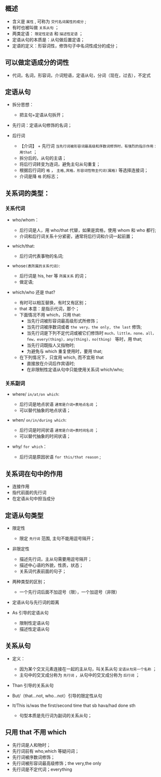 ## 概述

- 含义是 `属性` , 可称为 `交代名词属性的成分` ;
- 有时也被叫做 `关系从句` ；
- 两类定语： `限定性定语` 和 `描述性定语` ；
- 定语从句的本质是：从句做后置定语；
- 定语的定义：形容词性，修饰句子中名词性成分的成分；

## 可以做定语成分的词性

- 代词，名词，形容词，介词短语，定语从句，分词（现在，过去），不定式

## 定语从句

- 拆分思想：

  - 把主句+定语从句拆开；

- 先行词：定语从句修饰的名词；

- 后行词
  - 【介词】 + 先行词 `当先行词被形容词最高级和序数词修饰时，有强烈的指示作用：用that` ；
  - 拆分后的，从句的主语；
  - 将后行词转变为连词，避免主句从句重复；
  - 根据后行词的 `格` ， `主格,宾格，形容词性物主代词(属格)` 等选择连接词；
  - 介词是降 `格` 的标志；

## 关系词的类型：

### 关系代词

- who/whom：
  - 后行词是人，用 who/that 代替，如果是宾格，使用 whom 和 who 都行;
  - 介词和后行词关系十分紧密，通常将后行词和介词一起前置；

- which/that:
  - 后行词代表事物的名词;

- whose`(表所属的关系代词)`:
  - 后行词是 his, her 等 `所属关系` 的词；
  - 做定语;

- which/who 还是 that?
  - 有时可以相互替换，有时又有区别；
  - that 本意：是指示代词，那个；
  - 下面情况不用 which，只用 that:
    - 当先行词被形容词最高级形式所修饰；
    - 当先行词被序数词或者 `the very，the only, the last` 修饰;
    - 当先行词是下列不定代词或被它们修饰时 `much，little，none，all，few，every(thing)，any(thing)，no(thing) ` 等时，用 that;
    - 当先行词既指人又指物时;
    - 为避免与 which 重复使用时，要用 that;
  - 在下列情况下，只宜用 which, 而不宜用 that
    - 直接放在介词后作宾语时;
    - 在非限制性定语从句中只能使用关系词 which/who;

### 关系副词

- where/ `in/at/on which`:
  - 后行词是地点状语 `通常是介词+表地点名词` ；
  - 可以替代抽象的地点状语；

- when/ `on/in/during which`:
  - 后行词是时间状语 `通常是介词+表时间名词` ；
  - 可以替代抽象的时间状语；

- why/ `for which`：
  - 后行词是原因状语 `for this/that reason` ;

## 关系词在句中的作用

- 连接作用
- 指代前面的先行词
- 在定语从句中担当成分

## 定语从句类型

- 限定性

  - 限定 `先行词` 范围, 主句不能用逗号隔开；

- 非限定性

  - 描述先行词，主从句需要用逗号隔开；
  - 描述中心语的外貌，性质，状态；
  - 关系词代表前面的句子；

- 两种类型的区别；

  - 一个先行词后面不加逗号（限），一个加逗号（非限）

- 定语从句与先行词的距离

- As 引导的定语从句
  - 限制性定语从句
  - 描述性定语从句

## 关系从句

- 定义：

  - 因为某个交叉元素连接在一起的主从句，叫关系从句 `定语从句另一个名称` ；
  - 主句中的交叉成分称为 `先行词` ，从句中的交叉成分称为 `后行词` ；

- Than 引导的关系从句

- But/（that...not, who...not）引导的限定性从句

- It/This is/was the first/second time that sb hava/had done sth
  - 句型本质是先行词为副词的关系从句；

## 只用 that 不用 which

- 先行词是人和物时；
- 先行词前有 who,which 等疑问词；
- 先行词被序数词修饰；
- 先行词被形容词最高级修饰；the very,the only
- 先行词是不定代词；everything
